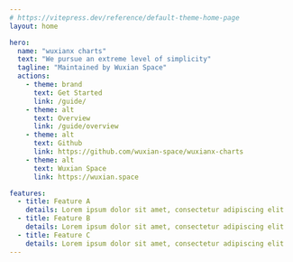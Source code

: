 ```yaml
---
# https://vitepress.dev/reference/default-theme-home-page
layout: home

hero:
  name: "wuxianx charts"
  text: "We pursue an extreme level of simplicity"
  tagline: "Maintained by Wuxian Space"
  actions:
    - theme: brand
      text: Get Started
      link: /guide/
    - theme: alt
      text: Overview
      link: /guide/overview
    - theme: alt
      text: Github
      link: https://github.com/wuxian-space/wuxianx-charts
    - theme: alt
      text: Wuxian Space
      link: https://wuxian.space

features:
  - title: Feature A
    details: Lorem ipsum dolor sit amet, consectetur adipiscing elit
  - title: Feature B
    details: Lorem ipsum dolor sit amet, consectetur adipiscing elit
  - title: Feature C
    details: Lorem ipsum dolor sit amet, consectetur adipiscing elit
---
```

